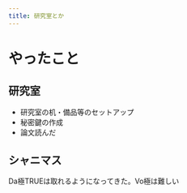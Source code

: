 ```yaml
---
title: 研究室とか
---
```


# やったこと

## 研究室

* 研究室の机・備品等のセットアップ
* 秘密鍵の作成
* 論文読んだ

## シャニマス

Da極TRUEは取れるようになってきた。Vo極は難しい

